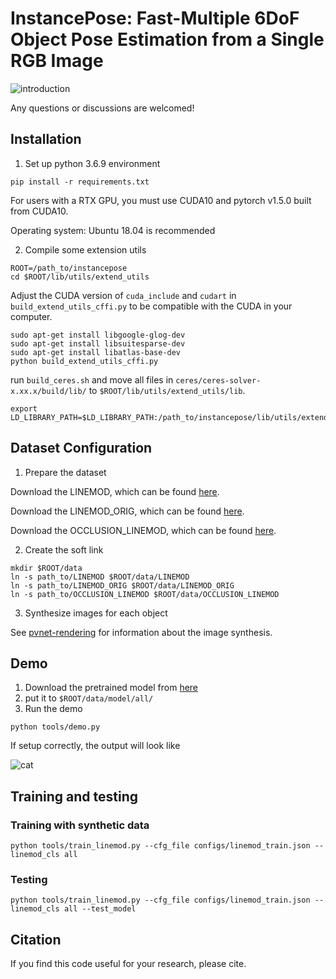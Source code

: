 # InstancePose: Fast-Multiple 6DoF Object Pose Estimation from a Single RGB Image

![introduction](./images/Introduction.png)

Any questions or discussions are welcomed!

## Installation

1. Set up python 3.6.9 environment

```
pip install -r requirements.txt
```

For users with a RTX GPU, you must use CUDA10 and pytorch v1.5.0 built from CUDA10.

Operating system: Ubuntu 18.04 is recommended

2. Compile some extension utils

```
ROOT=/path_to/instancepose
cd $ROOT/lib/utils/extend_utils
```

Adjust the CUDA version of `cuda_include` and `cudart` in `build_extend_utils_cffi.py` to be compatible with the CUDA in your computer.

```
sudo apt-get install libgoogle-glog-dev
sudo apt-get install libsuitesparse-dev
sudo apt-get install libatlas-base-dev
python build_extend_utils_cffi.py
```

run `build_ceres.sh` and move all files in `ceres/ceres-solver-x.xx.x/build/lib/` to `$ROOT/lib/utils/extend_utils/lib`.

```
export LD_LIBRARY_PATH=$LD_LIBRARY_PATH:/path_to/instancepose/lib/utils/extend_utils/lib
```

## Dataset Configuration

1. Prepare the dataset

Download the LINEMOD, which can be found [here](https://zjueducn-my.sharepoint.com/:u:/g/personal/pengsida_zju_edu_cn/EXK2K0B-QrNPi8MYLDFHdB8BQm9cWTxRGV9dQgauczkVYQ?e=beftUz).

Download the LINEMOD_ORIG, which can be found [here](https://zjueducn-my.sharepoint.com/:u:/g/personal/pengsida_zju_edu_cn/EaoGIPguY3FAgrFKKhi32fcB_nrMcNRm8jVCZQd7G_-Wbg?e=ig4aHk).

Download the OCCLUSION_LINEMOD, which can be found [here](https://zjueducn-my.sharepoint.com/:u:/g/personal/pengsida_zju_edu_cn/ESXrP0zskd5IvvuvG3TXD-4BMgbDrHZ_bevurBrAcKE5Dg?e=r0EgoA).

2. Create the soft link

```
mkdir $ROOT/data
ln -s path_to/LINEMOD $ROOT/data/LINEMOD
ln -s path_to/LINEMOD_ORIG $ROOT/data/LINEMOD_ORIG
ln -s path_to/OCCLUSION_LINEMOD $ROOT/data/OCCLUSION_LINEMOD
```

3. Synthesize images for each object

See [pvnet-rendering](https://github.com/zju-3dv/pvnet-rendering) for information about the image synthesis.

## Demo

1. Download the pretrained model from [here](https://1drv.ms/u/s!AtZjYZ01QjphgQkDZa7fyvvaD7P6)
2. put it to `$ROOT/data/model/all/`
3. Run the demo

```
python tools/demo.py
```

If setup correctly, the output will look like

![cat](./assets/cat.png)

## Training and testing

### Training with synthetic data

```
python tools/train_linemod.py --cfg_file configs/linemod_train.json --linemod_cls all
```

### Testing

```
python tools/train_linemod.py --cfg_file configs/linemod_train.json --linemod_cls all --test_model
```

## Citation

If you find this code useful for your research, please cite.
